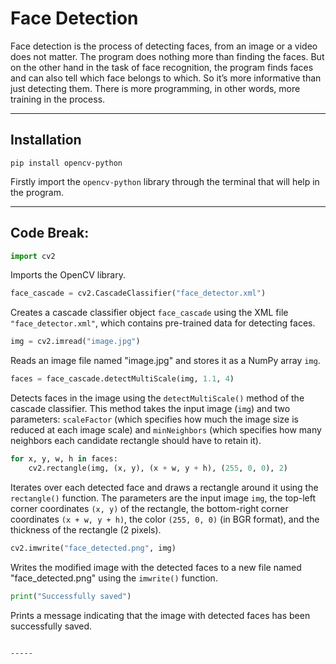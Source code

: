 # Face Detection

Face detection is the process of detecting faces, from an image or a video does not matter. The program does nothing more than finding the faces. But on the other hand in the task of face recognition, the program finds faces and can also tell which face belongs to which. So it’s more informative than just detecting them. There is more programming, in other words, more training in the process.

-----

## Installation

```
pip install opencv-python
```
Firstly import the `opencv-python` library through the terminal that will help in the program.

-----

## Code Break:

```python
import cv2
```
Imports the OpenCV library.

```python
face_cascade = cv2.CascadeClassifier("face_detector.xml")
```
Creates a cascade classifier object `face_cascade` using the XML file `"face_detector.xml"`, which contains pre-trained data for detecting faces.

```python
img = cv2.imread("image.jpg")
```
Reads an image file named "image.jpg" and stores it as a NumPy array `img`.

```python
faces = face_cascade.detectMultiScale(img, 1.1, 4)
```
Detects faces in the image using the `detectMultiScale()` method of the cascade classifier. This method takes the input image (`img`) and two parameters: `scaleFactor` (which specifies how much the image size is reduced at each image scale) and `minNeighbors` (which specifies how many neighbors each candidate rectangle should have to retain it).

```python
for x, y, w, h in faces:
    cv2.rectangle(img, (x, y), (x + w, y + h), (255, 0, 0), 2)
```
Iterates over each detected face and draws a rectangle around it using the `rectangle()` function. The parameters are the input image `img`, the top-left corner coordinates `(x, y)` of the rectangle, the bottom-right corner coordinates `(x + w, y + h)`, the color `(255, 0, 0)` (in BGR format), and the thickness of the rectangle (2 pixels).

```python
cv2.imwrite("face_detected.png", img)
```
Writes the modified image with the detected faces to a new file named "face_detected.png" using the `imwrite()` function.

```python
print("Successfully saved")
```
Prints a message indicating that the image with detected faces has been successfully saved.
```

-----